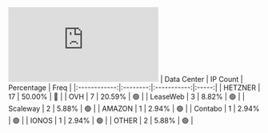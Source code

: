 ![Diagramm](https://github.com/obajay/StateSync-snapshots/blob/main/Projects/AndromedaProtocol/1/README.md)
| Data Center | IP Count | Percentage | Freq |
|:------------:|:--------:|:-----------:|:-----:|
| HETZNER | 17 | 50.00% | 🔴 |
| OVH | 7 | 20.59% | 🟢 |
| LeaseWeb | 3 | 8.82% | 🟢 |
| Scaleway | 2 | 5.88% | 🟢 |
| AMAZON | 1 | 2.94% | 🟢 |
| Contabo | 1 | 2.94% | 🟢 |
| IONOS | 1 | 2.94% | 🟢 |
| OTHER | 2 | 5.88% | 🟢 |